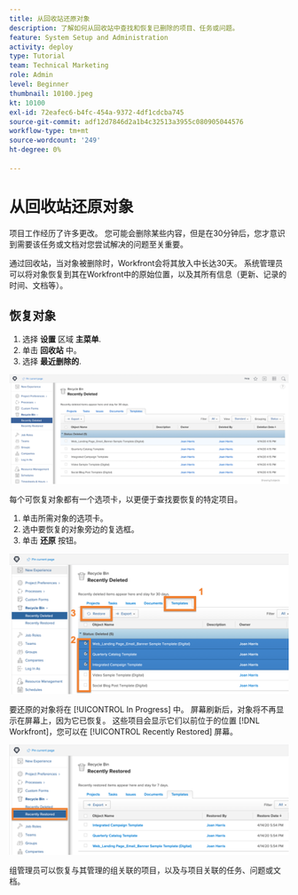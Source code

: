 ```yaml
---
title: 从回收站还原对象
description: 了解如何从回收站中查找和恢复已删除的项目、任务或问题。
feature: System Setup and Administration
activity: deploy
type: Tutorial
team: Technical Marketing
role: Admin
level: Beginner
thumbnail: 10100.jpeg
kt: 10100
exl-id: 72eafec6-b4fc-454a-9372-4df1cdcba745
source-git-commit: adf12d7846d2a1b4c32513a3955c080905044576
workflow-type: tm+mt
source-wordcount: '249'
ht-degree: 0%

---
```


# 从回收站还原对象

项目工作经历了许多更改。 您可能会删除某些内容，但是在30分钟后，您才意识到需要该任务或文档对您尝试解决的问题至关重要。

通过回收站，当对象被删除时，Workfront会将其放入中长达30天。 系统管理员可以将对象恢复到其在Workfront中的原始位置，以及其所有信息（更新、记录的时间、文档等）。

## 恢复对象

1. 选择 **设置** 区域 **主菜单**.
1. 单击 **回收站** 中。
1. 选择 **最近删除的**.

![“设置”区域中“回收站”的“最近删除”部分](assets/admin-fund-recycle-bin-1.png)

每个可恢复对象都有一个选项卡，以更便于查找要恢复的特定项目。

1. 单击所需对象的选项卡。
1. 选中要恢复的对象旁边的复选框。
1. 单击 **还原** 按钮。

![回收站中选择的项目](assets/admin-fund-recycle-bin-2.png)

要还原的对象将在 [!UICONTROL In Progress] 中。 屏幕刷新后，对象将不再显示在屏幕上，因为它已恢复。 这些项目会显示它们以前位于的位置 [!DNL Workfront]，您可以在 [!UICONTROL Recently Restored] 屏幕。

![“设置”区域中“回收站”的“最近恢复”部分](assets/admin-fund-recycle-bin-3.png)

组管理员可以恢复与其管理的组关联的项目，以及与项目关联的任务、问题或文档。

<!---
learn more URL
Restoring deleted items
Viewing items that have been recently restored
--->
